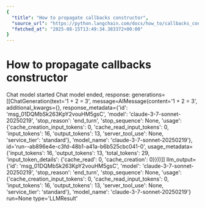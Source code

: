 ```yaml
---
{
  "title": "How to propagate callbacks constructor",
  "source_url": "https://python.langchain.com/docs/how_to/callbacks_constructor/",
  "fetched_at": "2025-08-15T13:49:34.383372+00:00"
}
---
```


# How to propagate callbacks constructor

Chat model started
Chat model ended, response: generations=[[ChatGeneration(text='1 + 2 = 3', message=AIMessage(content='1 + 2 = 3', additional_kwargs={}, response_metadata={'id': 'msg_01DQMbSk263KpY2vouHM5gsC', 'model': 'claude-3-7-sonnet-20250219', 'stop_reason': 'end_turn', 'stop_sequence': None, 'usage': {'cache_creation_input_tokens': 0, 'cache_read_input_tokens': 0, 'input_tokens': 16, 'output_tokens': 13, 'server_tool_use': None, 'service_tier': 'standard'}, 'model_name': 'claude-3-7-sonnet-20250219'}, id='run--ab896e4e-c3fd-48b1-a41a-b6b525cbc041-0', usage_metadata={'input_tokens': 16, 'output_tokens': 13, 'total_tokens': 29, 'input_token_details': {'cache_read': 0, 'cache_creation': 0}}))]] llm_output={'id': 'msg_01DQMbSk263KpY2vouHM5gsC', 'model': 'claude-3-7-sonnet-20250219', 'stop_reason': 'end_turn', 'stop_sequence': None, 'usage': {'cache_creation_input_tokens': 0, 'cache_read_input_tokens': 0, 'input_tokens': 16, 'output_tokens': 13, 'server_tool_use': None, 'service_tier': 'standard'}, 'model_name': 'claude-3-7-sonnet-20250219'} run=None type='LLMResult'
